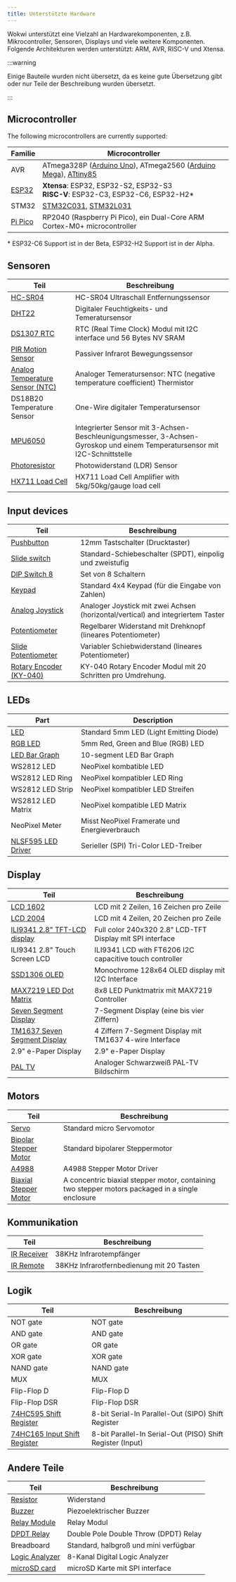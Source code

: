```yaml
---
title: Unterstützte Hardware
---
```


Wokwi unterstützt eine Vielzahl an Hardwarekomponenten, z.B. Mikrocontroller, Sensoren, Displays und viele weitere Komponenten. Folgende Architekturen werden unterstützt: ARM, AVR, RISC-V und Xtensa.

:::warning

Einige Bauteile wurden nicht übersetzt, da es keine gute Übersetzung gibt oder nur Teile der Beschreibung wurden übersetzt.

:::

## Microcontroller

The following microcontrollers are currently supported:

| Familie                           | Microcontroller                                                                                                                                       |
| --------------------------------- | ----------------------------------------------------------------------------------------------------------------------------------------------------- |
| AVR                               | ATmega328P ([Arduino Uno](../parts/wokwi-arduino-uno)), ATmega2560 ([Arduino Mega](../parts/wokwi-arduino-mega)), [ATtiny85](../parts/wokwi-attiny85) |
| [ESP32](../guides/esp32)          | **Xtensa**: ESP32, ESP32-S2, ESP32-S3<br /> **RISC-V**: ESP32-C3, ESP32-C6, ESP32-H2\*<br/>                                                           |
| STM32                             | [STM32C031](../parts/board-st-nucleo-c031c6), [STM32L031](../parts/board-st-nucleo-l031k6)                                                            |
| [Pi Pico](../parts/wokwi-pi-pico) | RP2040 (Raspberry Pi Pico), ein Dual-Core ARM Cortex-M0+ microcontroller                                                                               |

\* ESP32-C6 Support ist in der Beta, ESP32-H2 Support ist in der Alpha.

## Sensoren

| Teil                                                                     | Beschreibung                                                                                               |
| ------------------------------------------------------------------------ | --------------------------------------------------------------------------------------------------------- |
| [HC-SR04](../parts/wokwi-hc-sr04)                                        | HC-SR04 Ultraschall Entfernungssensor |
| [DHT22](../parts/wokwi-dht22)                                            | Digitaler Feuchtigkeits- und Temeratursensor |
| [DS1307 RTC](../parts/wokwi-ds1307)                                      | RTC (Real Time Clock) Modul mit I2C interface und 56 Bytes NV SRAM |
| [PIR Motion Sensor](../parts/wokwi-pir-motion-sensor)                    | Passiver Infrarot Bewegungssensor                                                                         |
| [Analog Temperature Sensor (NTC)](../parts/wokwi-ntc-temperature-sensor) | Analoger Temeratursensor: NTC (negative temperature coefficient) Thermistor                               |
| DS18B20 Temperature Sensor                                               | One-Wire digitaler Temperatursensor                                                                       |
| [MPU6050](../parts/wokwi-mpu6050)                                        | Integrierter Sensor mit 3-Achsen-Beschleunigungsmesser, 3-Achsen-Gyroskop und einem Temperatursensor mit I2C-Schnittstelle |
| [Photoresistor](../parts/wokwi-photoresistor-sensor)                     | Photowiderstand (LDR) Sensor                                                                              |
| [HX711 Load Cell](../parts/wokwi-hx711)                                  | HX711 Load Cell Amplifier with 5kg/50kg/gauge load cell                                                   |

## Input devices

| Teil                                                      | Beschreibung                                                                      |
| --------------------------------------------------------- | --------------------------------------------------------------------------------- |
| [Pushbutton](../parts/wokwi-pushbutton)                   | 12mm Tastschalter (Drucktaster)                                                   |
| [Slide switch](../parts/wokwi-slide-switch)               | Standard-Schiebeschalter (SPDT), einpolig und zweistufig                          |
| [DIP Switch 8](../parts/wokwi-dip-switch-8)               | Set von 8 Schaltern                                                               |
| [Keypad](../parts/wokwi-membrane-keypad)                  | Standard 4x4 Keypad (für die Eingabe von Zahlen)                                  |
| [Analog Joystick](../parts/wokwi-analog-joystick)         | Analoger Joystick mit zwei Achsen (horizontal/vertical) and integriertem Taster   |
| [Potentiometer](../parts/wokwi-potentiometer)             | Regelbarer Widerstand mit Drehknopf (lineares Potentiometer)                      |
| [Slide Potentiometer](../parts/wokwi-slide-potentiometer) | Variabler Schiebwiderstand (lineares Potentiometer)                               |
| [Rotary Encoder (KY-040)](../parts/wokwi-ky-040)          | KY-040 Rotary Encoder Modul mit 20 Schritten pro Umdrehung.                       |

## LEDs

| Part                                          | Description                                        |
| --------------------------------------------- | -------------------------------------------------- |
| [LED](../parts/wokwi-led)                     | Standard 5mm LED (Light Emitting Diode)            |
| [RGB LED](../parts/wokwi-rgb-led)             | 5mm Red, Green and Blue (RGB) LED                  |
| [LED Bar Graph](../parts/wokwi-led-bar-graph) | 10-segment LED Bar Graph                           |
| WS2812 LED                                    | NeoPixel kombatible LED                            |
| WS2812 LED Ring                               | NeoPixel kompatibler LED Ring                      |
| WS2812 LED Strip                              | NeoPixel kompatibler LED Streifen                  |
| WS2812 LED Matrix                             | NeoPixel kompatible LED Matrix                     |
| NeoPixel Meter                                | Misst NeoPixel Framerate und Energieverbrauch      |
| [NLSF595 LED Driver](../parts/wokwi-nlsf595)  | Serieller (SPI) Tri-Color LED-Treiber              |

## Display

| Teil                                                           | Beschreibung                                               |
| -------------------------------------------------------------- | ---------------------------------------------------------- |
| [LCD 1602](../parts/wokwi-lcd1602)                             | LCD mit 2 Zeilen, 16 Zeichen pro Zeile                     |
| [LCD 2004](../parts/wokwi-lcd2004)                             | LCD mit 4 Zeilen, 20 Zeichen pro Zeile                     |
| [ILI9341 2.8" TFT-LCD display](../parts/wokwi-ili9341)         | Full color 240x320 2.8" LCD-TFT Display mit SPI interface  |
| ILI9341 2.8" Touch Screen LCD                                  | ILI9341 LCD with FT6206 I2C capacitive touch controller    |
| [SSD1306 OLED](../parts/board-ssd1306)                         | Monochrome 128x64 OLED display mit I2C Interface           |
| [MAX7219 LED Dot Matrix](../parts/wokwi-max7219-matrix)        | 8x8 LED Punktmatrix mit MAX7219 Controller                 |
| [Seven Segment Display](../parts/wokwi-7segment)               | 7-Segment Display (eine bis vier Ziffern)                  |
| [TM1637 Seven Segment Display](../parts/wokwi-tm1637-7segment) | 4 Ziffern 7-Segment Display mit TM1637 4-wire Interface    |
| 2.9" e-Paper Display                                           | 2.9" e-Paper Display                                       |
| [PAL TV](../parts/wokwi-tv)                                    | Analoger Schwarzweiß PAL-TV Bildschirm                     |

## Motors

| Teil                                                    | Beschreibung                                                                                     |
| ------------------------------------------------------- | ------------------------------------------------------------------------------------------------ |
| [Servo](../parts/wokwi-servo)                           | Standard micro Servomotor                                                                        |
| [Bipolar Stepper Motor](../parts/wokwi-stepper-motor)   | Standard bipolarer Steppermotor                                                                  |
| [A4988](../parts/wokwi-a4988)                           | A4988 Stepper Motor Driver                                                                       |
| [Biaxial Stepper Motor](../parts/wokwi-biaxial-stepper) | A concentric biaxial stepper motor, containing two stepper motors packaged in a single enclosure |

## Kommunikation

| Teil                                      | Beschreibung                                |
| ----------------------------------------- | ------------------------------------------- |
| [IR Receiver](../parts/wokwi-ir-receiver) | 38KHz Infrarotempfänger                     |
| [IR Remote](../parts/wokwi-ir-remote)     | 38KHz Infrarotfernbedienung mit 20 Tasten   |

## Logik

| Teil                                                   | Beschreibung                                               |
| ------------------------------------------------------ | ---------------------------------------------------------- |
| NOT gate                                               | NOT gate                                                   |
| AND gate                                               | AND gate                                                   |
| OR gate                                                | OR gate                                                    |
| XOR gate                                               | XOR gate                                                   |
| NAND gate                                              | NAND gate                                                  |
| MUX                                                    | MUX                                                        |
| Flip-Flop D                                            | Flip-Flop D                                                |
| Flip-Flop DSR                                          | Flip-Flop DSR                                              |
| [74HC595 Shift Register](../parts/wokwi-74hc595)       | 8-bit Serial-In Parallel-Out (SIPO) Shift Register         |
| [74HC165 Input Shift Register](../parts/wokwi-74hc165) | 8-bit Parallel-In Serial-Out (PISO) Shift Register (Input) |

## Andere Teile

| Teil                                            | Beschreibung                            |
| ----------------------------------------------- | --------------------------------------- |
| [Resistor](../parts/wokwi-resistor)             | Widerstand                              |
| [Buzzer](../parts/wokwi-buzzer)                 | Piezoelektrischer Buzzer                |
| [Relay Module](../parts/wokwi-relay-module)     | Relay Modul                             |
| [DPDT Relay](../parts/wokwi-ks2e-m-dc5)         | Double Pole Double Throw (DPDT) Relay   |
| Breadboard                                      | Standard, halbgroß und mini verfügbar   |
| [Logic Analyzer](../parts/wokwi-logic-analyzer) | 8-Kanal Digital Logic Analyzer          |
| [microSD card](../parts/wokwi-microsd-card)     | microSD Karte mit SPI interface         |
